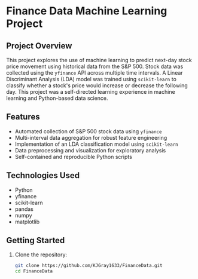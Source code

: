 # Finance Data Machine Learning Project

## Project Overview
This project explores the use of machine learning to predict next-day stock price movement using historical data from the S&P 500. Stock data was collected using the `yfinance` API across multiple time intervals. A Linear Discriminant Analysis (LDA) model was trained using `scikit-learn` to classify whether a stock's price would increase or decrease the following day. This project was a self-directed learning experience in machine learning and Python-based data science.

## Features
- Automated collection of S&P 500 stock data using `yfinance`
- Multi-interval data aggregation for robust feature engineering
- Implementation of an LDA classification model using `scikit-learn`
- Data preprocessing and visualization for exploratory analysis
- Self-contained and reproducible Python scripts

## Technologies Used
- Python
- yfinance
- scikit-learn
- pandas
- numpy
- matplotlib

## Getting Started
1. Clone the repository:
   ```bash
   git clone https://github.com/KJGray1633/FinanceData.git
   cd FinanceData
   ```